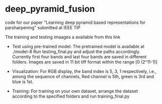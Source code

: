 # deep_pyramid_fusion

code for our paper "Learning deep pyramid based representations for parsharpening" submitted at IEEE TIP

The training and testing imaages a available from this link

- Test using pre-trained model:
The pretrained model is available at ./model-8
Run testing_final.py and adjust the paths accordingly. Currently first four bands and last four bands are saved in different folders. Images are saved in 11 bit tiff format within the range [0 (2^11-1)]

- Visualization: For RGB display, the band index is 5, 3, 1 respectively, i.e., among the sequence of channels, Red channel is 5th, green is 3rd and blue is 1st.

- Training: For training on your own dataset, arrange the dataset according to the specified folders and run training_final.py
